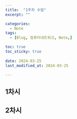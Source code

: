 ```yaml
---
title:  "1주차 수업" 
excerpt: ""

categories:
  - Note
tags:
  - [Blog, 컴퓨터네트워크, Note,]

toc: true
toc_sticky: true
 
date: 2024-03-25
last_modified_at: 2024-03-25

---
```



## 1차시



## 2차시


